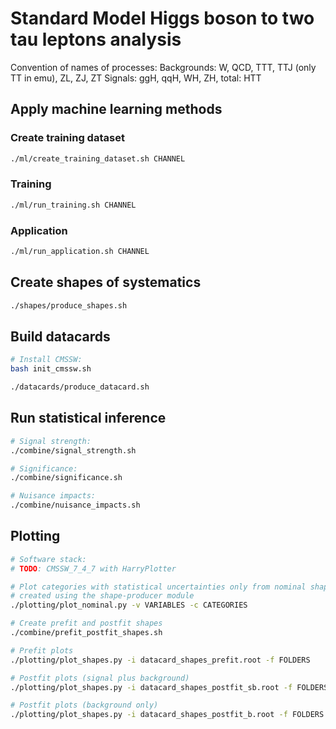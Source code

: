 # Standard Model Higgs boson to two tau leptons analysis

Convention of names of processes:
Backgrounds: W, QCD, TTT, TTJ (only TT in emu), ZL, ZJ, ZT
Signals: ggH, qqH, WH, ZH, total: HTT

## Apply machine learning methods

### Create training dataset

```bash
./ml/create_training_dataset.sh CHANNEL
```

### Training

```bash
./ml/run_training.sh CHANNEL
```

### Application

```bash
./ml/run_application.sh CHANNEL
```

## Create shapes of systematics

```bash
./shapes/produce_shapes.sh
```

## Build datacards

```bash
# Install CMSSW:
bash init_cmssw.sh
```

```bash
./datacards/produce_datacard.sh
```

## Run statistical inference

```bash
# Signal strength:
./combine/signal_strength.sh

# Significance:
./combine/significance.sh

# Nuisance impacts:
./combine/nuisance_impacts.sh
```

## Plotting

```bash
# Software stack:
# TODO: CMSSW_7_4_7 with HarryPlotter
```

```bash
# Plot categories with statistical uncertainties only from nominal shapes
# created using the shape-producer module
./plotting/plot_nominal.py -v VARIABLES -c CATEGORIES

# Create prefit and postfit shapes
./combine/prefit_postfit_shapes.sh

# Prefit plots
./plotting/plot_shapes.py -i datacard_shapes_prefit.root -f FOLDERS

# Postfit plots (signal plus background)
./plotting/plot_shapes.py -i datacard_shapes_postfit_sb.root -f FOLDERS

# Postfit plots (background only)
./plotting/plot_shapes.py -i datacard_shapes_postfit_b.root -f FOLDERS
```

